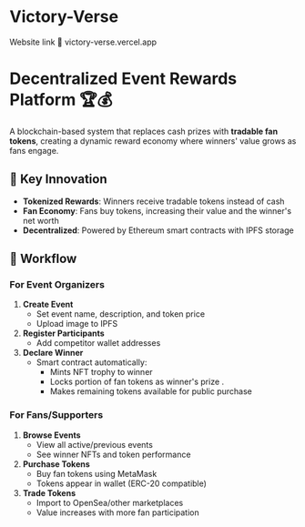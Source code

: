 # Victory-Verse

Website link 🔗 victory-verse.vercel.app 

# Decentralized Event Rewards Platform 🏆💰

A blockchain-based system that replaces cash prizes with **tradable fan tokens**, creating a dynamic reward economy where winners' value grows as fans engage.

## 🌟 Key Innovation
- **Tokenized Rewards**: Winners receive tradable tokens instead of cash
- **Fan Economy**: Fans buy tokens, increasing their value and the winner's net worth
- **Decentralized**: Powered by Ethereum smart contracts with IPFS storage

## 🔄 Workflow

### For Event Organizers
1. **Create Event**  
   - Set event name, description, and token price
   - Upload image to IPFS 
2. **Register Participants**  
   - Add competitor wallet addresses
3. **Declare Winner**  
   - Smart contract automatically:
     - Mints NFT trophy to winner
     - Locks portion of fan tokens as winner's prize .
     - Makes remaining tokens available for public purchase

### For Fans/Supporters
1. **Browse Events**  
   - View all active/previous events
   - See winner NFTs and token performance
2. **Purchase Tokens**  
   - Buy fan tokens using MetaMask
   - Tokens appear in wallet (ERC-20 compatible)
3. **Trade Tokens**  
   - Import to OpenSea/other marketplaces
   - Value increases with more fan participation

